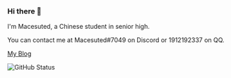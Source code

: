 ### Hi there 👋

I'm Macesuted, a Chinese student in senior high.

You can contact me at Macesuted#7049 on Discord or 1912192337 on QQ.

[My Blog](https://macesuted.cn)

![GitHub Status](https://github-readme-stats.vercel.app/api?show_icons=true&username=Macesuted)

